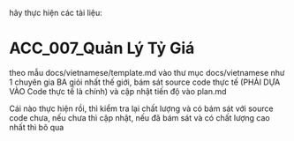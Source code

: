 

hãy thực hiện các tài liệu:

# ACC_007_Quản Lý Tỷ Giá

theo mẫu docs/vietnamese/template.md vào thư mục docs/vietnamese như 1 chuyên gia BA giỏi nhất thế giới, bám sát source code thực tế (PHẢI DỰA VÀO Code thực tế là chính) và cập nhật tiến độ vào plan.md

Cái nào thực hiện rồi, thì kiểm tra lại chất lượng và có bám sát với source code chưa, nếu chưa thì cập nhật, nếu đã bám sát và có chất lượng cao nhất thì bõ qua
